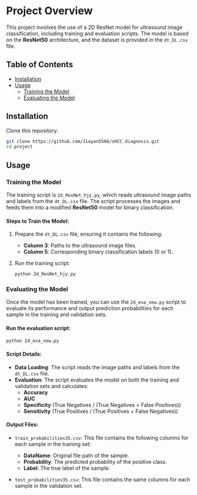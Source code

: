 
# Project Overview

This project involves the use of a 2D ResNet model for ultrasound image classification, including training and evaluation scripts. The model is based on the **ResNet50** architecture, and the dataset is provided in the `dt_DL.csv` file.

## Table of Contents
- [Installation](#installation)
- [Usage](#usage)
  - [Training the Model](#training-the-model)
  - [Evaluating the Model](#evaluating-the-model)

## Installation

Clone this repository:

```bash
git clone https://github.com/Jiayan5566/sHCC_diagnosis.git
cd project
```

## Usage

### Training the Model

The training script is `2d_ResNet_hjy.py`, which reads ultrasound image paths and labels from the `dt_DL.csv` file. The script processes the images and feeds them into a modified **ResNet50** model for binary classification.

#### Steps to Train the Model:

1. Prepare the `dt_DL.csv` file, ensuring it contains the following:
   - **Column 3**: Paths to the ultrasound image files.
   - **Column 5**: Corresponding binary classification labels (0 or 1).

2. Run the training script:

   ```bash
   python 2d_ResNet_hjy.py
   ```

### Evaluating the Model

Once the model has been trained, you can use the `2d_eva_new.py` script to evaluate its performance and output prediction probabilities for each sample in the training and validation sets.

#### Run the evaluation script:

```bash
python 2d_eva_new.py
```

#### Script Details:

- **Data Loading**: The script reads the image paths and labels from the `dt_DL.csv` file.
- **Evaluation**: The script evaluates the model on both the training and validation sets and calculates:
  - **Accuracy**
  - **AUC**
  - **Specificity** (True Negatives / (True Negatives + False Positives))
  - **Sensitivity** (True Positives / (True Positives + False Negatives))

#### Output Files:

- `train_probabilities35.csv`: This file contains the following columns for each sample in the training set:
  - **DataName**: Original file path of the sample.
  - **Probability**: The predicted probability of the positive class.
  - **Label**: The true label of the sample.

- `test_probabilities35.csv`: This file contains the same columns for each sample in the validation set.
